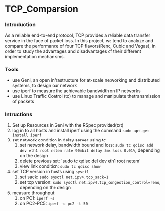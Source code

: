 # TCP_Comparsion

### Introduction
As a reliable end-to-end protocol, TCP provides a reliable data transfer service in the face of packet loss. In this project, we tend to analyze and compare the performance of  four TCP flavors(Reno, Cubic and Vegas), in order to study the advantages and disadvantages of their different implementation mechanisms.

### Tools
* use Geni, an open infrastructure for at-scale networking and distributed systems, to design our network
* use iperf to measure the achievable bandwidth on IP networks
* use Linux Traffic Control (tc) to manage and manipulate thetransmission of packets

### Intructions
1. Set up Resources in Geni with the RSpec provided(txt)
2. log in to all hosts and install iperf using the command `sudo apt-get install iperf`
3. set network condition in delay server using tc
    1. set network delay, bandwidth bound and loss: `sudo tc qdisc add dev eth1 root netem rate 90mbit delay 5ms loss 0.01%`, depending on the design
    2. delete previous set: `sudo tc qdisc del dev eth1 root netem'
    3. view link condition: `sudo tc qdisc show`
5. set TCP version in hosts using `sysctl` 
    1. set sack: `sudo sysctl net.ipv4.tcp_sack=1`
    2. set tcp version: `sudo sysctl net.ipv4.tcp_congestion_control=reno`, depending on the design
6. measure throughput: 
    1. on PC1: `iperf -s`
    2. on PC2-PC5: `iperf -c pc2 -t 50`


